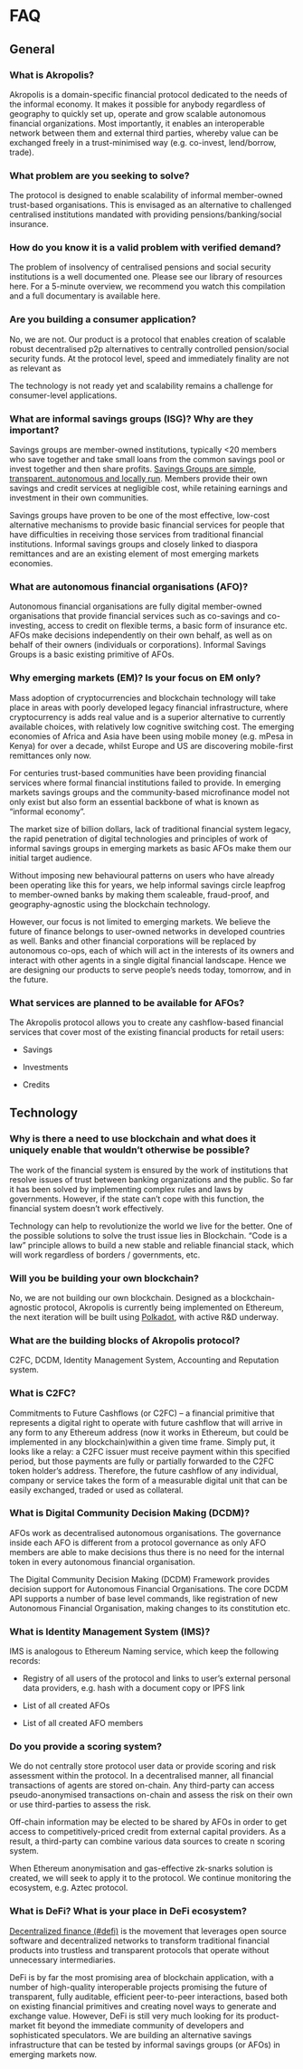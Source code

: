 # FAQ

## General 
### What is Akropolis?
Akropolis is a domain-specific financial protocol dedicated to the needs of the informal economy. It makes it possible for anybody regardless of geography to quickly set up, operate and grow scalable autonomous financial organizations. Most importantly, it enables an interoperable network between them and external third parties, whereby value can be exchanged freely in a trust-minimised way (e.g. co-invest, lend/borrow, trade).

### What problem are you seeking to solve?
The protocol is designed to enable scalability of informal member-owned trust-based organisations. This is envisaged as an alternative to challenged centralised institutions mandated with providing pensions/banking/social insurance.

### How do you know it is a valid problem with verified demand?
The problem of insolvency of centralised pensions and social security institutions is a well documented one. Please see our library of resources here. For a 5-minute overview, we recommend you watch this compilation and a full documentary is available here.

### Are you building a consumer application? 

No, we are not. Our product is a protocol that enables creation of scalable robust decentralised p2p alternatives to centrally controlled pension/social security funds.
At the protocol level, speed and immediately finality are not as relevant as 

The technology is not ready yet and scalability remains a challenge for consumer-level applications.


### What are informal savings groups (ISG)? Why are they important? 

Savings groups are member-owned institutions, typically <20 members who save together and take small loans from the common savings pool or invest together and then share profits. [Savings Groups are simple, transparent, autonomous and locally run](https://sites.worldvision.ca/savingsgroups/). Members provide their own savings and credit services at negligible cost, while retaining earnings and investment in their own communities.

Savings groups have proven to be one of the most effective, low-cost alternative mechanisms to provide basic financial services for people that have difficulties in receiving those services from traditional financial institutions. Informal savings groups and closely linked to diaspora remittances and are an existing element of most emerging markets economies. 




### What are autonomous financial organisations (AFO)? 

Autonomous financial organisations are fully digital member-owned organisations that provide financial services such as co-savings and co-investing, access to credit on flexible terms, a basic form of insurance etc. AFOs make decisions independently on their own behalf, as well as on behalf of their owners (individuals or corporations). Informal Savings Groups is a basic existing primitive of AFOs. 



### Why emerging markets (EM)? Is your focus on EM only?

Mass adoption of cryptocurrencies and blockchain technology will take place in areas with poorly developed legacy financial infrastructure, where cryptocurrency is adds real value and is a superior alternative to currently available choices, with relatively low cognitive switching cost. The emerging economies of Africa and Asia have been using mobile money (e.g. mPesa in Kenya) for over a decade, whilst Europe and US are discovering mobile-first remittances only now. 

For centuries trust-based communities have been providing financial services where 
formal financial institutions failed to provide. In emerging markets savings groups and the community-based microfinance model not only exist but also form an essential backbone of what is known as “informal economy”. 

The market size of billion dollars, lack of traditional financial system legacy, the rapid penetration of digital technologies and principles of work of informal savings groups in emerging markets as basic AFOs make them our initial target audience.

Without imposing new behavioural patterns on users who have already been operating like this for years, we help informal savings circle leapfrog to member-owned banks by making them scaleable, fraud-proof, and geography-agnostic using the blockchain technology.

However, our focus is not limited to emerging markets. We believe the future of finance belongs to user-owned networks in developed countries as well. Banks and other financial corporations will be replaced by autonomous co-ops, each of which will act in the interests of its owners and interact with other agents in a single digital financial landscape. Hence we are designing our products to serve people’s needs today, tomorrow, and in the future.

### What services are planned to be available for AFOs? 

The Akropolis protocol allows you to create any cashflow-based financial services that cover most of the existing financial products for retail users:

* Savings

* Investments

* Credits 


## Technology

### Why is there a need to use blockchain and what does it uniquely enable that wouldn’t otherwise be possible?

The work of the financial system is ensured by the work of institutions that resolve issues of trust between banking organizations and the public. So far it has been solved by implementing complex rules and laws by governments. However, if the state can’t cope with this function, the financial system doesn’t work effectively. 

Technology can help to revolutionize the world we live for the better. One of the possible solutions to solve the trust issue lies in Blockchain. “Code is a law” principle allows to build a new stable and reliable financial stack, which will work regardless of borders / governments, etc.


### Will you be building your own blockchain?

No, we are not building our own blockchain. Designed as a blockchain-agnostic protocol, Akropolis is currently being implemented on Ethereum, the next iteration will be built using [Polkadot](https://polkadot.network/), with active R&D underway. 


### What are the building blocks of Akropolis protocol?

C2FC, DCDM, Identity Management System,  Accounting and Reputation system. 



### What is C2FC?

Commitments to Future Cashflows  (or C2FC) – a financial primitive that represents a digital right to operate with future cashflow that will arrive in any form to any Ethereum address (now it works in Ethereum, but could be implemented in any blockchain)within a given time frame. Simply put, it looks like a relay: a C2FC issuer must receive payment within this specified period, but those payments are fully or partially forwarded to the C2FC token holder’s address. Therefore, the future cashflow of any individual, company or service takes the form of a measurable digital unit that can be easily exchanged, traded or used as collateral.


### What is Digital Community Decision Making (DCDM)?

AFOs work as decentralised autonomous organisations. The governance inside each AFO is different from a protocol governance as only AFO members are able to make decisions thus there is no need for the internal token in every autonomous financial organisation. 

The Digital Community Decision Making (DCDM) Framework provides decision support for Autonomous Financial Organisations. The core DCDM API supports a number of base level commands, like registration of new Autonomous Financial Organisation, making changes to its constitution etc. 


### What is Identity Management System (IMS)? 

IMS is analogous to Ethereum Naming service, which keep the following records:

* Registry of all users of the protocol and links to user’s external personal data providers, e.g. hash with a document copy or IPFS link 

* List of all created AFOs

* List of all created AFO members

### Do you provide a scoring system?

We do not centrally store protocol user data or provide scoring and risk assessment within the protocol. In a decentralised manner, all financial transactions of agents are stored on-chain. Any third-party can access pseudo-anonymised  transactions on-chain and assess the risk on their own or use third-parties to assess the risk. 

Off-chain information may be elected to be shared by AFOs in order to get access to competitively-priced credit from external capital providers. As a result, a third-party can combine various data sources to create n scoring system.

When Ethereum anonymisation and gas-effective zk-snarks solution is created, we will seek to apply it to the protocol. We continue monitoring the ecosystem, e.g. Aztec protocol. 

### What is DeFi? What is your place in DeFi ecosystem?

[Decentralized finance (#defi)](https://defi.network) is the movement that leverages open source software and decentralized networks to transform traditional financial products into trustless and transparent protocols that operate without unnecessary intermediaries.

DeFi is by far the most promising area of blockchain application, with a number of high-quality interoperable projects promising the future of transparent, fully auditable, efficient peer-to-peer interactions, based both on existing financial primitives and creating novel ways to generate and exchange value. However, DeFi is still very much looking for its product-market fit beyond the immediate community of developers and sophisticated speculators. We are building an alternative savings infrastructure that can be tested by informal savings groups (or AFOs) in emerging markets now. 


